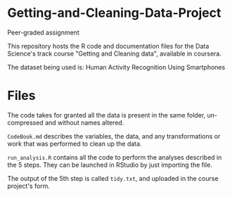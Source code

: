 # Getting-and-Cleaning-Data-Project
Peer-graded assignment

This repository hosts the R code and documentation files for the Data Science's track course "Getting and Cleaning data", available in coursera.

The dataset being used is: Human Activity Recognition Using Smartphones

# Files
The code takes for granted all the data is present in the same folder, un-compressed and without names altered.

`CodeBook.md` describes the variables, the data, and any transformations or work that was performed to clean up the data.

`run_analysis.R` contains all the code to perform the analyses described in the 5 steps. They can be launched in RStudio by just importing the file.

The output of the 5th step is called `tidy.txt`, and uploaded in the course project's form.
